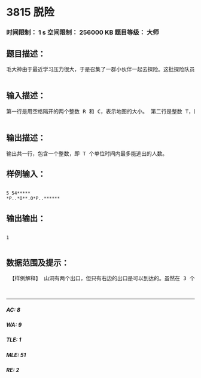 # 3815 脱险   
### 时间限制： 1 s     空间限制： 256000 KB     题目等级： 大师  
## 题目描述：  

<pre>
毛大神由于最近学习压力很大，于是召集了一群小伙伴一起去探险。这批探险队员正在一个迷宫一样的山洞里摸索，突然她们得到了一个糟糕的消息，由于附近发生地震，这个山洞将有可能在 T 个单位时间后坍塌。现在她们要用最快的速度找出一个方案，使得在 T 个单 位时间内逃出的队员最多。已知每个探险队员在一个单位时间内可以向前后左右任一方向移动一格，也可以停留在原地不动。有一个更糟糕的情况是，虽然山洞的内部比较宽敞，但山洞的出口都非常狭窄， 一个单位时间只能允许一名队员通过。山洞的地图用一个 R 行×C 列的字符矩阵表示，其中'.'表示在开始的时候没有探险队员的空地，空地可以容纳任意多的探险队员；'P'表示在开始的时候有探险队员的空地，我们假设在开始的时候所有 的队员都在不同的位置上，且没有队员恰好位于出口所在的方格；'*'表示障碍物，探险队员不能经过 被障碍物占据的方格；'O'(大写字母 O)表示出口，输入数据保证出口一定位于地图的边界上，即只有第1 行,第 R 行,第 1 列,第 C 列有可能出现'O'。另外，输入数据保证整个地图被边界和出口围住，即第 1行,第 R 行,第 1 列,第 C 列只能是'*'或'O'。  

</pre>
  
  
## 输入描述：  

<pre>
第一行是用空格隔开的两个整数 R 和 C，表示地图的大小。 第二行是整数 T，即山洞将要坍塌的时间。接下来 R 行，每行包含 C 个字符，表示一幅山洞地图。  

</pre>
  
  
## 输出描述：  

<pre>
输出共一行，包含一个整数，即 T 个单位时间内最多能逃出的人数。
</pre>
  
  
## 样例输入：  

<pre><code>
5 54*****  
*P..*O**.O*P..******
</code></pre>
  
  
## 输出输出：  

<pre><code>
1  

</code></pre>
  
  
## 数据范围及提示：  

<pre>
 【样例解释】 山洞有两个出口，但只有右边的出口是可以到达的。虽然在 3 个单位时间内两人都可以到达出口左侧的方格处，但由于在出口处一个单位时间只能允许一人通过，故 4 个单位时间内只能逃出一人。两人 都逃出需要 5 个单位时间。 对于 30%的数据：队员数和出口数均不超过 10；对于 100%的数据：3≤R,C≤12；0＜T≤50  
  

</pre>
  
  
***  

##### AC: 8  
##### WA: 9  
##### TLE: 1  
##### MLE: 51  
##### RE: 2  
